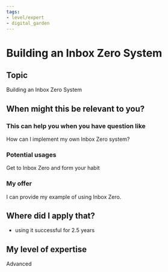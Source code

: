 ```yaml
---
tags: 
- level/expert
- digital_garden
---
```

# Building an Inbox Zero System
## Topic

Building an Inbox Zero System

## When might this be relevant to you?

### This can help you when you have question like

How can I implement my own Inbox Zero system?

### Potential usages

Get to Inbox Zero and form your habit

### My offer

I can provide my example of using Inbox Zero.

## Where did I apply that?

-   using it successful for 2.5 years
    

## My level of expertise

Advanced